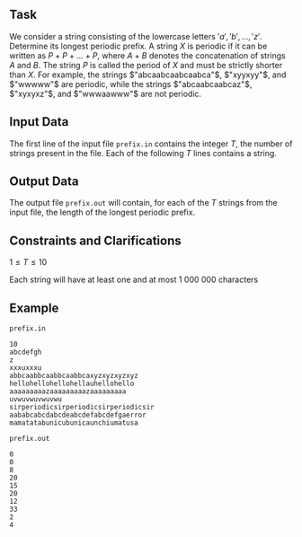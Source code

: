 ## Task 

We consider a string consisting of the lowercase letters $'a', 'b', \dots,'z'$. Determine its longest periodic prefix. A string $X$ is periodic if it can be written as $P + P + \dots + P$, where $A + B$ denotes the concatenation of strings $A$ and $B$. The string $P$ is called the period of $X$ and must be strictly shorter than $X$. For example, the strings $"abcaabcaabcaabca"$, $"xyyxyy"$, and $"wwwww"$ are periodic, while the strings $"abcaabcaabcaz"$, $"xyxyxz"$, and $"wwwaawww"$ are not periodic.

## Input Data 

The first line of the input file `prefix.in` contains the integer $T$, the number of strings present in the file. Each of the following $T$ lines contains a string.

## Output Data 

The output file `prefix.out` will contain, for each of the $T$ strings from the input file, the length of the longest periodic prefix.

## Constraints and Clarifications

$1 \leq T \leq 10$ 

Each string will have at least one and at most $1\ 000\ 000$ characters

## Example

`prefix.in`
```
10
abcdefgh 
z 
xxxuxxxu 
abbcaabbcaabbcaabbcaxyzxyzxyzxyz 
hellohellohellohellauhellohello 
aaaaaaaaazaaaaaaaaazaaaaaaaaa 
uvwuvwuvwuvwu 
sirperiodicsirperiodicsirperiodicsir 
aababcabcdabcdeabcdefabcdefgaerror 
mamatatabunicubunicaunchiumatusa
```

`prefix.out`
```
0 
0 
8 
20 
15 
20 
12 
33 
2 
4 
```